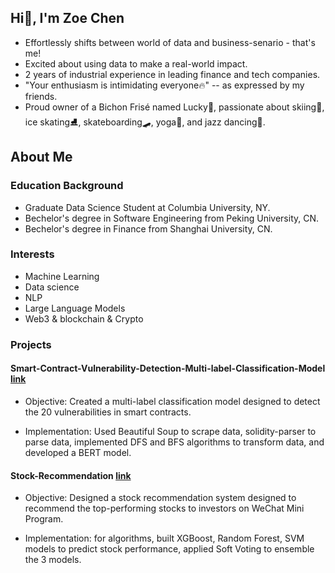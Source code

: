 
## Hi👋, I'm Zoe Chen

- Effortlessly shifts between world of data and business-senario - that's me!
- Excited about using data to make a real-world impact.
- 2 years of industrial experience in leading finance and tech companies.
- "Your enthusiasm is intimidating everyone🔥" -- as expressed by my friends.
- Proud owner of a Bichon Frisé named Lucky🐶, passionate about skiing🎿, ice skating⛸️, skateboarding🛹, yoga🧘, and jazz dancing💃.


## About Me
### Education Background
- Graduate Data Science Student at Columbia University, NY.
- Bechelor's degree in Software Engineering from Peking University, CN.
- Bechelor's degree in Finance from Shanghai University, CN.

  
### Interests
- Machine Learning
- Data science
- NLP
- Large Language Models
- Web3 & blockchain & Crypto

  


### Projects
#### Smart-Contract-Vulnerability-Detection-Multi-label-Classification-Model [link](https://github.com/zoechenry/Smart-Contract-Vulnerability-Detection-Multi-label-Classification-Model)

- Objective: Created a multi-label classification model designed to detect the 20 vulnerabilities in smart contracts.

- Implementation: Used Beautiful Soup to scrape data, solidity-parser to parse data, implemented DFS and BFS algorithms to transform data, and developed a BERT model.



#### Stock-Recommendation [link](https://github.com/zoechenry/Stock-Recommendation)

- Objective: Designed a stock recommendation system designed to recommend the top-performing stocks to investors on WeChat Mini Program.

- Implementation: for algorithms, built XGBoost, Random Forest, SVM models to predict stock performance, applied Soft Voting to ensemble the 3 models.





